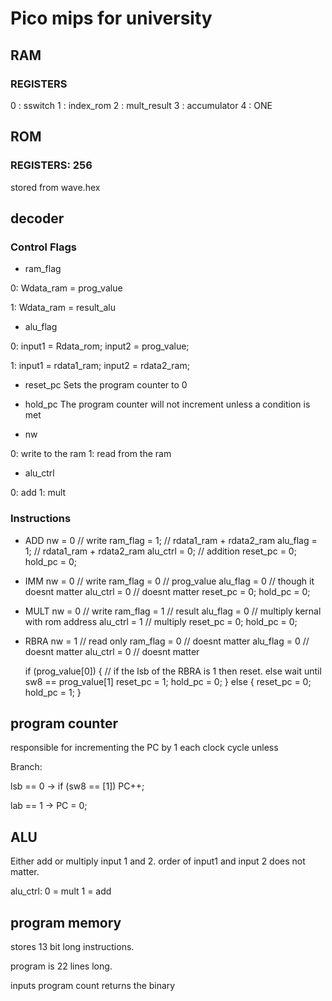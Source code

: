 # Pico mips for university

## RAM 

### REGISTERS
0 : sswitch
1 : index_rom
2 : mult_result
3 : accumulator
4 : ONE

## ROM

### REGISTERS: 256

stored from wave.hex

## decoder

### Control Flags

- ram_flag 

0: Wdata_ram = prog_value

1: Wdata_ram = result_alu

- alu_flag

0:  input1 = Rdata_rom; 
    input2 = prog_value;

1:  input1 = rdata1_ram;
    input2 = rdata2_ram;

- reset_pc
    Sets the program counter to 0

- hold_pc
    The program counter will not increment unless a condition is met

- nw

0: write to the ram
1: read from the ram 

- alu_ctrl 

0: add
1: mult

### Instructions

- ADD
    nw = 0 // write 
    ram_flag = 1; // rdata1_ram + rdata2_ram
    alu_flag = 1; // rdata1_ram + rdata2_ram
    alu_ctrl = 0; // addition
    reset_pc = 0;
    hold_pc = 0;

- IMM
    nw = 0 // write
    ram_flag = 0 // prog_value
    alu_flag = 0 // though it doesnt matter
    alu_ctrl = 0 // doesnt matter
    reset_pc = 0;
    hold_pc = 0;
    
- MULT
    nw = 0 // write
    ram_flag = 1 // result
    alu_flag = 0 // multiply kernal with rom address
    alu_ctrl = 1 // multiply
    reset_pc = 0;
    hold_pc = 0;

- RBRA
    nw = 1 // read only
    ram_flag = 0 // doesnt matter
    alu_flag = 0 // doesnt matter
    alu_ctrl = 0 // doesnt matter

    if (prog_value[0]) { // if the lsb of the RBRA is 1 then reset. 
                            else wait until sw8 == prog_value[1]
        reset_pc = 1;
        hold_pc = 0;
    } else {
        reset_pc = 0;
        hold_pc = 1; 
    }

## program counter

responsible for incrementing the PC by 1 each clock
cycle unless

Branch:

lsb == 0 -> if (sw8 == [1]) PC++;

lab == 1 -> PC = 0;
 

## ALU

Either add or multiply input 1 and 2.
order of input1 and input 2 does not matter.

alu_ctrl:   0 = mult
            1 = add

## program memory

stores 13 bit long instructions. 

program is 22 lines long.

inputs program count 
returns the binary 


